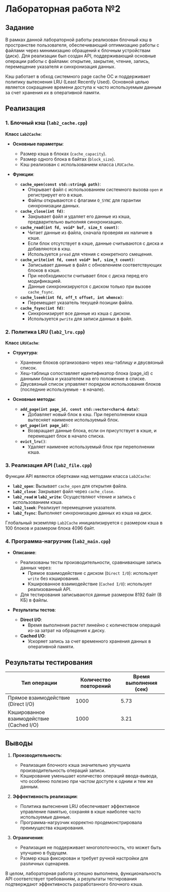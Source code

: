 # Лабораторная работа №2

## Задание

В рамках данной лабораторной работы реализован блочный кэш в пространстве пользователя, обеспечивающий оптимизацию работы с файлами через минимизацию обращений к блочным устройствам (диск). Для реализации был создан API, поддерживающий основные операции работы с файлами: открытие, закрытие, чтение, запись, перемещение указателя и синхронизация данных.

Кэш работает в обход системного page cache ОС и поддерживает политику вытеснения LRU (Least Recently Used). Основной целью является сокращение времени доступа к часто используемым данным за счет хранения их в оперативной памяти.

## Реализация

### 1. Блочный кэш (`lab2_cache.cpp`)

**Класс `Lab2Cache`**:

- **Основные параметры**:
  - Размер кэша в блоках (`cache_capacity`).
  - Размер одного блока в байтах (`block_size`).
  - Кэш реализован с использованием класса `LRUCache`.

- **Функции**:
  - **`cache_open(const std::string& path)`**:
    - Открывает файл с использованием системного вызова `open` и регистрирует его в кэше.
    - Файлы открываются с флагами `O_SYNC` для гарантии синхронизации данных.
  - **`cache_close(int fd)`**:
    - Закрывает файл и удаляет его данные из кэша, предварительно выполняя синхронизацию.
  - **`cache_read(int fd, void* buf, size_t count)`**:
    - Читает данные из файла, сначала проверяя их наличие в кэше.
    - Если блок отсутствует в кэше, данные считываются с диска и добавляются в кэш.
    - Используется `pread` для чтения с конкретного смещения.
  - **`cache_write(int fd, const void* buf, size_t count)`**:
    - Записывает данные в файл с обновлением соответствующих блоков в кэше.
    - При необходимости считывает блок с диска перед его модификацией.
    - Данные синхронизируются с диском только при вызове `cache_fsync`.
  - **`cache_lseek(int fd, off_t offset, int whence)`**:
    - Перемещает указатель текущей позиции файла.
  - **`cache_fsync(int fd)`**:
    - Синхронизирует все данные из кэша с диском.
    - Используется `pwrite` для записи данных в файл.

### 2. Политика LRU (`lab2_lru.cpp`)

**Класс `LRUCache`**:

- **Структура**:
  - Хранение блоков организовано через хеш-таблицу и двусвязный список.
  - Хеш-таблица сопоставляет идентификатор блока (page_id) с данными блока и указателем на его положение в списке.
  - Двусвязный список управляет порядком использования блоков (последние используемые - в начале).

- **Основные методы**:
  - **`add_page(int page_id, const std::vector<char>& data)`**:
    - Добавляет новый блок в кэш. При переполнении кэша вытесняет наименее используемый блок.
  - **`get_page(int page_id)`**:
    - Возвращает данные блока, если он присутствует в кэше, и перемещает блок в начало списка.
  - **`evict_lru()`**:
    - Удаляет наименее используемый блок при переполнении кэша.

### 3. Реализация API (`lab2_file.cpp`)

Функции API являются обертками над методами класса `Lab2Cache`:

- **`lab2_open`**: Вызывает `cache_open` для открытия файла.
- **`lab2_close`**: Закрывает файл через `cache_close`.
- **`lab2_read` и `lab2_write`**: Осуществляют чтение и запись с использованием кэша.
- **`lab2_lseek`**: Реализует перемещение указателя.
- **`lab2_fsync`**: Выполняет синхронизацию данных из кэша на диск.

Глобальный экземпляр `Lab2Cache` инициализируется с размером кэша в 100 блоков и размером блока 4096 байт.

### 4. Программа-нагрузчик (`lab2_main.cpp`)

- **Описание**:
  - Реализованы тесты производительности, сравнивающие запись данных через:
    - Прямое взаимодействие с диском (`Direct I/O`): использует `write` без кэширования.
    - Кэшированное взаимодействие (`Cached I/O`): использует реализованный API.
  - Для тестирования записываются данные размером 8192 байт (8 КБ) в файлы.

- **Результаты тестов**:
  - **Direct I/O**:
    - Время выполнения растет линейно с количеством операций из-за затрат на обращения к диску.
  - **Cached I/O**:
    - Ускоряет запись за счет временного хранения данных в оперативной памяти.

## Результаты тестирования

| Тип операции       | Количество повторений | Время выполнения (сек) |
|---------------------|-----------------------|--------------------------|
| Прямое взаимодействие (Direct I/O) | 1000                  | 5.73                     |
| Кэшированное взаимодействие (Cached I/O) | 1000                  | 3.21                     |

## Выводы

1. **Производительность**:
   - Реализация блочного кэша значительно улучшила производительность операций записи.
   - Кэширование уменьшает количество операций ввода-вывода, что особенно полезно при частом доступе к одним и тем же данным.

2. **Эффективность реализации**:
   - Политика вытеснения LRU обеспечивает эффективное управление памятью, сохраняя в кэше наиболее часто используемые данные.
   - Программа-нагрузчик корректно продемонстрировала преимущества кэширования.

3. **Ограничения**:
   - Реализация не поддерживает многопоточность, что может быть улучшено в будущем.
   - Размер кэша фиксирован и требует ручной настройки для различных сценариев.

В целом, лабораторная работа успешно выполнена, функциональность API соответствует требованиям, а результаты тестирования подтверждают эффективность разработанного блочного кэша.
